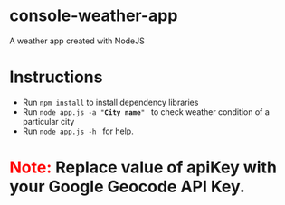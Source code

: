 # console-weather-app
A weather app created with NodeJS

# Instructions

* Run <code>npm install</code> to install dependency libraries
* Run <code>node app.js -a "<b>City name</b>" </code> to check weather condition of a particular city
* Run <code>node app.js -h </code> for help.

# <font color="red">Note:</font> Replace value of apiKey with your Google Geocode API Key.
